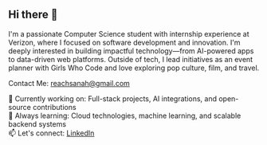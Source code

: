 ## Hi there 👋

I'm a passionate Computer Science student with internship experience at Verizon, where I focused on software development and innovation. I'm deeply interested in building impactful technology—from AI-powered apps to data-driven web platforms. Outside of tech, I lead initiatives as an event planner with Girls Who Code and love exploring pop culture, film, and travel.

Contact Me: reachsanah@gmail.com

📌 Currently working on: Full-stack projects, AI integrations, and open-source contributions  
🎯 Always learning: Cloud technologies, machine learning, and scalable backend systems  
📫 Let's connect: [LinkedIn](https://www.linkedin.com/in/sanah-singh-b3067928a/)  
